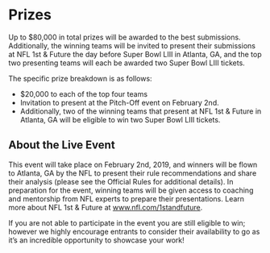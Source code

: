 # Prizes
Up to $80,000 in total prizes will be awarded to the best submissions. Additionally, the winning teams will be invited to present their submissions at NFL 1st & Future the day before Super Bowl LIII in Atlanta, GA, and the top two presenting teams will each be awarded two Super Bowl LIII tickets. 

The specific prize breakdown is as follows:

- $20,000 to each of the top four teams
- Invitation to present at the Pitch-Off event on February 2nd.
- Additionally, two of the winning teams that present at NFL 1st & Future in Atlanta, GA will be eligible to win two Super Bowl LIII tickets.

## About the Live Event

This event will take place on February 2nd, 2019, and winners will be flown to Atlanta, GA by the NFL to present their rule recommendations and share their analysis (please see the Official Rules for additional details). In preparation for the event, winning teams will be given access to coaching and mentorship from NFL experts to prepare their presentations. Learn more about NFL 1st & Future at www.nfl.com/1standfuture.

If you are not able to participate in the event you are still eligible to win; however we highly encourage entrants to consider their availability to go as it’s an incredible opportunity to showcase your work!

